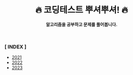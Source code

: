 <div align="center">

<h1>🔥 코딩테스트 뿌셔뿌셔! 🔥 </h1>

<b>알고리즘을 공부하고 문제를 풀어봅니다.</b>

</div>

<br>

### **[ INDEX ]**
- [2021](src/com/algorithm_2021_2022)
- [2022](src/com/algorithm_2021_2022)
- [2023](src/com/algorithm_2023)
